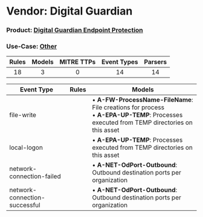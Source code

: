 Vendor: Digital Guardian
========================
### Product: [Digital Guardian Endpoint Protection](../ds_digital_guardian_digital_guardian_endpoint_protection.md)
### Use-Case: [Other](../../../../UseCases/uc_other.md)

| Rules | Models | MITRE TTPs | Event Types | Parsers |
|:-----:|:------:|:----------:|:-----------:|:-------:|
|  18   |   3    |     0      |     14      |   14    |

| Event Type                    | Rules | Models                                                                                                                                             |
| ----------------------------- | ----- | -------------------------------------------------------------------------------------------------------------------------------------------------- |
| file-write                    |       |  • <b>A-FW-ProcessName-FileName</b>: File creations for process<br> • <b>A-EPA-UP-TEMP</b>: Processes executed from TEMP directories on this asset |
| local-logon                   |       |  • <b>A-EPA-UP-TEMP</b>: Processes executed from TEMP directories on this asset                                                                    |
| network-connection-failed     |       |  • <b>A-NET-OdPort-Outbound</b>: Outbound destination ports per organization                                                                       |
| network-connection-successful |       |  • <b>A-NET-OdPort-Outbound</b>: Outbound destination ports per organization                                                                       |